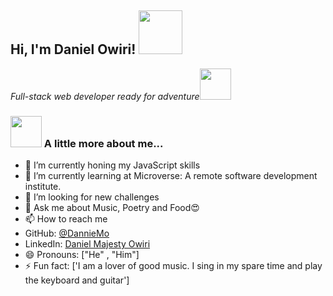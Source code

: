 
<h2> Hi, I'm Daniel Owiri! <img src="https://media.giphy.com/media/26Fxy3Iz1ari8oytO/giphy.gif" width="70"></h2>
<!-- <img align='right' src="https://media.giphy.com/media/dWxO36Jzd6bTSt5dIY/giphy.gif" width="230"> -->
<p><em>Full-stack web developer ready for adventure</em><img src="https://media.giphy.com/media/XGma2iRIHTKkwqRkFl/giphy.gif" width="50"></p>


### <img src="https://media.giphy.com/media/kbVuid1Ak3uEHJUMVO/giphy.gif" width="50"> A little more about me... 

- 🔭 I’m currently honing my JavaScript skills
- 🌱 I’m currently learning at Microverse: A remote software development institute. 
- 👯 I’m looking for new challenges
- 💬 Ask me about Music, Poetry and Food😍
- 📫 How to reach me
- GitHub: [@DannieMo](https://github.com/DannieMo)
- LinkedIn: [Daniel Majesty Owiri](linkedin.com/in/daniel-majesty-owiri-85175616b)
- 😄 Pronouns: ["He" , "Him"]
- ⚡ Fun fact: ['I am a lover of good music. I sing in my spare time and play the keyboard and guitar']
